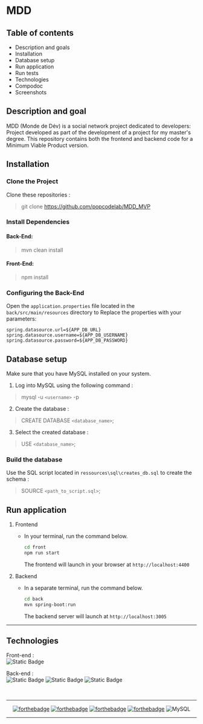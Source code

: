 # MDD
## Table of contents

- Description and goals
- Installation
- Database setup
- Run application
- Run tests
- Technologies
- Compodoc
- Screenshots

## Description and goal

MDD (Monde de Dév) is a social network project dedicated to developers:
Project developed as part of the development of a project for my master's degree.
 This repository contains both the frontend and backend code for a Minimum Viable Product version.

## Installation

### Clone the Project

Clone these repositories :
> git clone https://github.com/popcodelab/MDD_MVP

### Install Dependencies

#### Back-End:

> mvn clean install

#### Front-End:

> npm install

### Configuring the Back-End

Open the `application.properties` file located in the `back/src/main/resources` directory to Replace the properties with your parameters:

```properties
spring.datasource.url=${APP_DB_URL}
spring.datasource.username=${APP_DB_USERNAME}
spring.datasource.password=${APP_DB_PASSWORD}
```

## Database setup 

Make sure that you have MySQL installed on your system.

1. Log into MySQL using the following command :
> mysql -u `<username>` -p

2. Create the database :

> CREATE DATABASE `<database_name>`;

3. Select the created database :
> USE `<database_name>`;


### Build the database

Use the SQL script located in `ressources\sql\creates_db.sql`  to create the schema :

> SOURCE `<path_to_script.sql>`;
     



## Run application

1. Frontend
   
   - In your terminal, run the command below.
    
        ```bash
        cd front
        npm run start
        ```

     The frontend will launch in your browser at `http://localhost:4400`
  
2. Backend

     - In a separate terminal, run the command below.

          ```bash
          cd back
          mvn spring-boot:run
          ```

        The backend server will launch at `http://localhost:3005`

---

## Technologies
Front-end :  
![Static Badge](https://img.shields.io/badge/Angular-14.2.0-red)


Back-end :  
![Static Badge](https://img.shields.io/badge/Java-17.0.10-orange)
![Static Badge](https://img.shields.io/badge/Spring_Boot-2.6.1-green)
![Static Badge](https://img.shields.io/badge/Maven-4.0.0-purple)

<br>
<hr>

 <div align="center">

 [![forthebadge](https://forthebadge.com/images/badges/build-with-spring-boot.svg)](https://forthebadge.com)
 [![forthebadge](https://forthebadge.com/images/badges/uses-git.svg)](https://forthebadge.com)
 [![forthebadge](https://forthebadge.com/images/badges/made-with-typescript.svg)](https://forthebadge.com)
 [![forthebadge](https://forthebadge.com/images/badges/made-with-java.svg)](https://forthebadge.com)
![MySQL](https://img.shields.io/badge/mysql-4479A1.svg?style=for-the-badge&logo=mysql&logoColor=white)
</div>
<hr/>